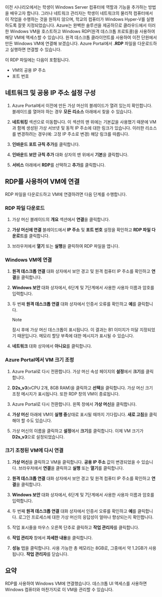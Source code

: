 이전 시나리오에서는 학생이 Windows Server 컴퓨터에 역할과 기능을 추가하는 방법을 배우고자 합니다. 그러나 네트워크 관리자는 학생이 네트워크의 물리적 컴퓨터에서 이 작업을 수행하는 것을 원하지 않으며, 학교의 컴퓨터가 Windows Hyper-V를 실행하도록 잘못 지정되었습니다. Azure는 완벽한 솔루션을 제공하므로 클라우드에서 이러한 Windows VM을 호스트하고 Windows RDP(원격 데스크톱 프로토콜)을 사용하여 해당 VM에 액세스할 수 있습니다. 원격 데스크톱 클라이언트를 사용하여 이전 단원에서 만든 Windows VM에 연결해 보겠습니다. Azure Portal에서 **.RDP** 파일을 다운로드하고 실행하면 연결할 수 있습니다. 

이 RDP 파일에는 다음이 포함됩니다.

* VM의 공용 IP 주소
* 포트 번호

## <a name="configure-network-and-public-ip-address-settings"></a>네트워크 및 공용 IP 주소 설정 구성

1. Azure Portal에서 이전에 만든 가상 머신의 블레이드가 열려 있는지 확인합니다. 블레이드를 열어야 하는 경우 **모든 리소스** 아래에서 찾을 수 있습니다.

1. **네트워킹** 섹션으로 이동합니다. 이 섹션의 맨 위에는 기본값을 사용했기 때문에 VM과 함께 생성된 가상 서브넷 및 동적 IP 주소에 대한 링크가 있습니다. 이러한 리소스를 변경하려는 경우(예: 고정 IP 주소로 변경) 해당 링크를 따릅니다.

1. **인바운드 포트 규칙 추가**를 클릭합니다.

1. **인바운드 보안 규칙 추가** 대화 상자의 맨 위에서 **기본**을 클릭합니다.

1. **서비스** 아래에서 **RDP**를 선택하고 **추가**를 클릭합니다.

## <a name="connect-to-the-vm-by-using-rdp"></a>RDP를 사용하여 VM에 연결

RDP 파일을 다운로드하고 VM에 연결하려면 다음 단계를 수행합니다.

### <a name="download-the-rdp-file"></a>RDP 파일 다운로드

1. 가상 머신 블레이드의 **개요** 섹션에서 **연결**을 클릭합니다.

1. **가상 머신에 연결** 블레이드에서 **IP 주소** 및 **포트 번호** 설정을 확인하고 **RDP 파일 다운로드**를 클릭합니다.

1. 브라우저에서 **열기** 또는 **실행**을 클릭하여 RDP 파일을 엽니다.

### <a name="connect-to-the-windows-vm"></a>Windows VM에 연결

1. **원격 데스크톱 연결** 대화 상자에서 보안 경고 및 원격 컴퓨터 IP 주소를 확인하고 **연결**을 클릭합니다.

1. **Windows 보안** 대화 상자에서, 6단계 및 7단계에서 사용한 사용자 이름과 암호를 입력합니다.

1. 두 번째 **원격 데스크톱 연결** 대화 상자에서 인증서 오류를 확인하고 **예**를 클릭합니다.

   > [!Note]
   > 잠시 후에 가상 머신 데스크톱이 표시됩니다. 이 결과는 B1 이미지가 미달 지정되었기 때문입니다. 메모리 할당 부족에 대한 메시지가 표시될 수 있습니다.

1. **네트워크** 대화 상자에서 **아니요**를 클릭합니다.

### <a name="resize-the-vm-in-the-azure-portal"></a>Azure Portal에서 VM 크기 조정

1. Azure Portal로 다시 전환합니다. 가상 머신 속성 페이지의 **설정**에서 **크기**를 클릭합니다.

1. **D2s_v3**(vCPU 2개, 8GB RAM)을 클릭하고 **선택**을 클릭합니다. 가상 머신 크기 조정 메시지가 표시됩니다. 또한 RDP 창의 VM이 종료됩니다.

1. Azure Portal로 다시 전환합니다. 왼쪽 창에서 **가상 머신**을 클릭합니다.

1. **가상 머신** 아래에 VM이 **실행 중**상태로 표시될 때까지 기다립니다. **새로 고침**을 클릭해야 할 수도 있습니다.

1. 가상 머신의 이름을 클릭하고 **설정**에서 **크기**를 클릭합니다. 이제 VM 크기가 **D2s_v3**으로 설정되었습니다.

### <a name="reconnect-to-the-resized-vm"></a>크기 조정된 VM에 다시 연결

1. **가상 머신**을 클릭하고 VM을 클릭합니다. **공용 IP 주소** 값이 변경되었을 수 있습니다. 브라우저에서 **연결**을 클릭하고 **실행** 또는 **열기**를 클릭합니다.

1. **원격 데스크톱 연결** 대화 상자에서 보안 경고 및 원격 컴퓨터 IP 주소를 확인하고 **연결**을 클릭합니다.

1. **Windows 보안** 대화 상자에서, 6단계 및 7단계에서 사용한 사용자 이름과 암호를 입력합니다.

1. 두 번째 **원격 데스크톱 연결** 대화 상자에서 인증서 오류를 확인하고 **예**를 클릭합니다. 로그인 프로세스에 대한 가상 머신의 응답성이 얼마나 향상되는지 확인합니다.

1. 작업 표시줄을 마우스 오른쪽 단추로 클릭하고 **작업 관리자**를 클릭합니다.

1. **작업 관리자** 창에서 **자세한 내용**을 클릭합니다.

1. **성능** 탭을 클릭합니다. 사용 가능한 총 메모리는 8GB로, 그중에서 약 1.2GB가 사용됩니다. **작업 관리자**를 닫습니다.

## <a name="summary"></a>요약

RDP를 사용하여 Windows VM에 연결했습니다. 데스크톱 UI 액세스를 사용하면 Windows 컴퓨터와 마찬가지로 이 VM을 관리할 수 있습니다.
